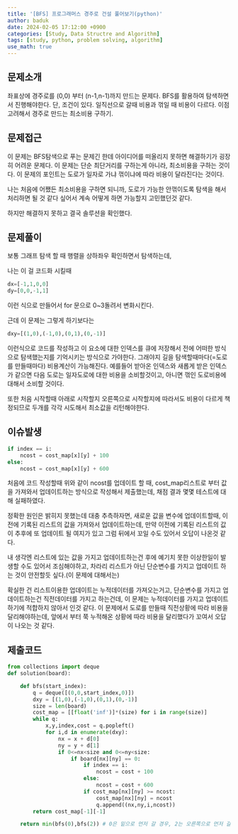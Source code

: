```yaml
---
title: '[BFS] 프로그래머스 경주로 건설 풀어보기(python)'
author: baduk
date: 2024-02-05 17:12:00 +0900
categories: [Study, Data Structre and Algorithm]
tags: [study, python, problem solving, algorithm]
use_math: true
---
```

## 문제소개
좌표상에 경주로를 (0,0) 부터 (n-1,n-1)까지 만드는 문제다. BFS를 활용하여 탐색하면서 진행해야한다. 단, 조건이 있다. 일직선으로 갈때 비용과 꺾일 때 비용이 다르다. 이점 고려해서 경주로 만드는 최소비용 구하기.

## 문제접근
이 문제는 BFS탐색으로 푸는 문제긴 한데 아이디어를 떠올리지 못하면 해결하기가 굉장히 어려운 문제다. 이 문제는 단순 최단거리를 구하는게 아니라, 최소비용을 구하는 것이다. 이 문제의 포인트는 도로가 일자로 가냐 꺾이냐에 따라 비용이 달라진다는 것이다.

나는 처음에 어쨌든 최소비용을 구하면 되니까, 도로가 가능한 안꺾이도록 탐색을 해서 처리하면 될 것 같다 싶어서 계속 어떻게 하면 가능할지 고민했던것 같다.

하지만 해결하지 못하고 결국 솔루션을 확인했다.

## 문제풀이
보통 그래프 탐색 할 때 행렬을 상하좌우 확인하면서 탐색하는데,

나는 이 걸 코드화 시킬때
```python
dx=[-1,1,0,0]
dy=[0,0,-1,1]
```
이런 식으로 만들어서 for 문으로 0~3돌려서 변화시킨다.

근데 이 문제는 그렇게 하기보다는

```python
dxy=[(1,0),(-1,0),(0,1),(0,-1)]
```
이런식으로 코드를 작성하고 이 요소에 대한 인덱스를 큐에 저장해서 전에 어떠한 방식으로 탐색했는지를 기억시키는 방식으로 가야한다.
그래야지 길을 탐색할때마다(=도로를 만들때마다) 비용계산이 가능해진다. 예를들어 받아온 인덱스와 새롭게 받은 인덱스가 같으면 다음 도로는 일자도로에 대한 비용을 소비할것이고, 아니면 꺾인 도로비용에 대해서 소비할 것이다.

또한 처음 시작할때 아래로 시작할지 오른쪽으로 시작할지에 따라서도 비용이 다르게 책정되므로 두개를 각각 시도해서 최소값을 리턴해야한다.

## 이슈발생
```python
if index == i:
    ncost = cost_map[x][y] + 100
else:
    ncost = cost_map[x][y] + 600
```
처음에 코드 작성할때 위와 같이 ncost를 업데이트 할 때, cost_map리스트로 부터 값을 가져와서 업데이트하는 방식으로 작성해서 제출했는데, 채점 결과 몇몇 테스트에 대해 실패하였다.

정확한 원인은 밝히지 못했는데 대충 추측하자면, 새로운 값을 변수에 업데이트할때, 이전에 기록된 리스트의 값을 가져와서 업데이트하는데,
만약 이전에 기록된 리스트의 값이 추후에 또 업데이트 될 여지가 있고 그럼 뒤에서 꼬일 수도 있어서 오답이 나온것 같다.

내 생각엔 리스트에 있는 값을 가지고 업데이트하는건 후에 예기치 못한 이상한일이 발생할 수도 있어서 조심해야하고, 차라리 리스트가 아닌 단순변수를 가지고 업데이트 하는 것이 안전할듯 싶다.(이 문제에 대해서는)

확실한 건 리스트이용한 업데이트는 누적데이터를 가져오는거고, 단순변수를 가지고 업데이트하는건 직전데이터를 가지고 하는건데, 이 문제는 누적데이터를 가지고 업데이트하기에 적합하지 않아서 인것 같다. 이 문제에서 도로를 만들때 직전상황에 따라 비용을 달리해야하는데, 앞에서 부터 쭉 누적해온 상황에 따라 비용을 달리했다가 꼬여서 오답이 나오는 것 같다.

## 제출코드
```python
from collections import deque
def solution(board):

    def bfs(start_index):
        q = deque([(0,0,start_index,0)])
        dxy = [(1,0),(-1,0),(0,1),(0,-1)]
        size = len(board)
        cost_map = [[float('inf')]*(size) for i in range(size)]
        while q:
            x,y,index,cost = q.popleft()
            for i,d in enumerate(dxy):
                nx = x + d[0]
                ny = y + d[1]
                if 0<=nx<size and 0<=ny<size:
                    if board[nx][ny] == 0:
                        if index == i:
                            ncost = cost + 100
                        else:
                            ncost = cost + 600
                        if cost_map[nx][ny] >= ncost:
                            cost_map[nx][ny] = ncost
                            q.append((nx,ny,i,ncost))
        return cost_map[-1][-1]

    return min(bfs(0),bfs(2)) # 0은 밑으로 먼저 갈 경우, 2는 오른쪽으로 먼저 갈 경우
```
